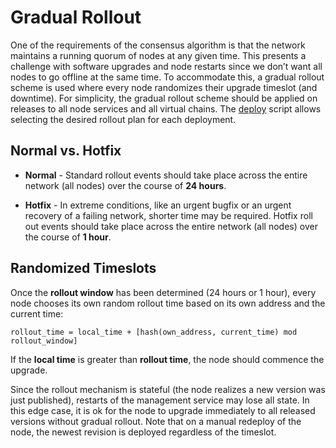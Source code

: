 # Gradual Rollout

One of the requirements of the consensus algorithm is that the network maintains a running quorum of nodes at any given time. This presents a challenge with software upgrades and node restarts since we don’t want all nodes to go offline at the same time. To accommodate this, a gradual rollout scheme is used where every node randomizes their upgrade timeslot (and downtime). For simplicity, the gradual rollout scheme should be applied on releases to all node services and all virtual chains.
The [deploy](DEPLOY.md) script allows selecting the desired rollout plan for each deployment.

## Normal vs. Hotfix

* **Normal** - Standard rollout events should take place across the entire network (all nodes) over the course of **24 hours**.
 
* **Hotfix** - In extreme conditions, like an urgent bugfix or an urgent recovery of a failing network, shorter time may be required. Hotfix roll out events should take place across the entire network (all nodes) over the course of **1 hour**.

## Randomized Timeslots

Once the **rollout window** has been determined (24 hours or 1 hour), every node chooses its own random rollout time based on its own address and the current time:

```
rollout_time = local_time + [hash(own_address, current_time) mod rollout_window]
```

If the **local time** is greater than **rollout time**, the node should commence the upgrade.

Since the rollout mechanism is stateful (the node realizes a new version was just published), restarts of the management service may lose all state. In this edge case, it is ok for the node to upgrade immediately to all released versions without gradual rollout. Note that on a manual redeploy of the node, the newest revision is deployed regardless of the timeslot.
